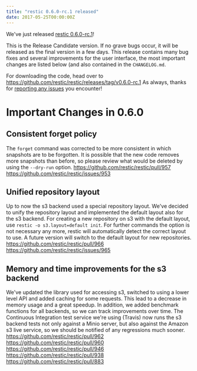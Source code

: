```yaml
---
title: "restic 0.6.0-rc.1 released"
date: 2017-05-25T00:00:00Z
---
```


We've just released [restic 0.6.0-rc.1](https://github.com/restic/restic/releases/tag/v0.6.0-rc.1)!

This is the Release Candidate version. If no grave bugs occur, it will be released as the final version in a few days. This release contains many bug fixes and several improvements for the user interface, the most important changes are listed below (and also contained in the `CHANGELOG.md`.

For downloading the code, head over to https://github.com/restic/restic/releases/tag/v0.6.0-rc.1
As always, thanks for [reporting any issues](https://github.com/restic/restic/issues/new) you encounter!

Important Changes in 0.6.0
==========================

Consistent forget policy
------------------------

The `forget` command was corrected to be more consistent in which snapshots are to be forgotten. It is possible that the new code removes more snapshots than before, so please review what would be deleted by using the `--dry-run` option. https://github.com/restic/restic/pull/957 https://github.com/restic/restic/issues/953

Unified repository layout
-------------------------

Up to now the s3 backend used a special repository layout. We've decided to unify the repository layout and implemented the default layout also for the s3 backend. For creating a new repository on s3 with the default layout, use `restic -o s3.layout=default init`. For further commands the option is not necessary any more, restic will automatically detect the correct layout to use. A future version will switch to the default layout for new repositories. https://github.com/restic/restic/pull/966 https://github.com/restic/restic/issues/965

Memory and time improvements for the s3 backend
-----------------------------------------------

We've updated the library used for accessing s3, switched to using a lower level API and added caching for some requests. This lead to a decrease in memory usage and a great speedup. In addition, we added benchmark functions for all backends, so we can track improvements over time. The Continuous Integration test service we're using (Travis) now runs the s3 backend tests not only against a Minio server, but also against the Amazon s3 live service, so we should be notified of any regressions much sooner. https://github.com/restic/restic/pull/962 https://github.com/restic/restic/pull/960 https://github.com/restic/restic/pull/946 https://github.com/restic/restic/pull/938 https://github.com/restic/restic/pull/883

